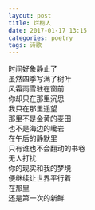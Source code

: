 ```yaml
---
layout: post
title: 烂柯人
date: 2017-01-17 13:15
categories: poetry
tags: 诗歌
---
```


时间好象静止了  
虽然四季写满了树叶  
风霜雨雪驻在窗前  
你却只在那里沉思  
我只在那里遥望  
那里不是金黄的麦田  
也不是海边的巉岩  
在午后的静默里  
只有谁也不会翻动的书卷  
无人打扰  
你的现实和我的梦境  
便继续让世界平行着  
在那里  
还是第一次的新鲜   